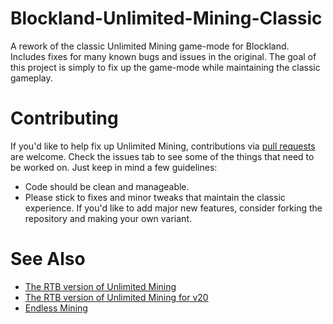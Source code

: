 # Blockland-Unlimited-Mining-Classic
 A rework of the classic Unlimited Mining game-mode for Blockland. Includes fixes for many known bugs and issues in the original. The goal of this project is simply to fix up the game-mode while maintaining the classic gameplay.

# Contributing
If you'd like to help fix up Unlimited Mining, contributions via [pull requests](https://help.github.com/en/articles/creating-a-pull-request) are welcome. Check the issues tab to see some of the things that need to be worked on. Just keep in mind a few guidelines:
- Code should be clean and manageable.
- Please stick to fixes and minor tweaks that maintain the classic experience. If you'd like to add major new features, consider forking the repository and making your own variant.

# See Also
- [The RTB version of Unlimited Mining](https://bl.kenko.dev/Add-ons/Retail/GameMode/GameMode_UnlimitedMining.zip)
- [The RTB version of Unlimited Mining for v20](https://bl.kenko.dev/Add-ons/Retail/GameMode/GameMode_UnlimitedMiningv20.zip)
- [Endless Mining](https://bl.kenko.dev/Add-ons/Retail/GameMode/GameMode_EndlessMining.zip)
